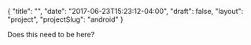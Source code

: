 {
    "title": "",
    "date": "2017-06-23T15:23:12-04:00",
    "draft": false,
    "layout": "project",
    "projectSlug": "android"
}

Does this need to be here?